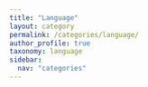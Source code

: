 ```yaml
---
title: "Language"
layout: category
permalink: /categories/language/
author_profile: true
taxonomy: language
sidebar:
  nav: "categories"
---
```

